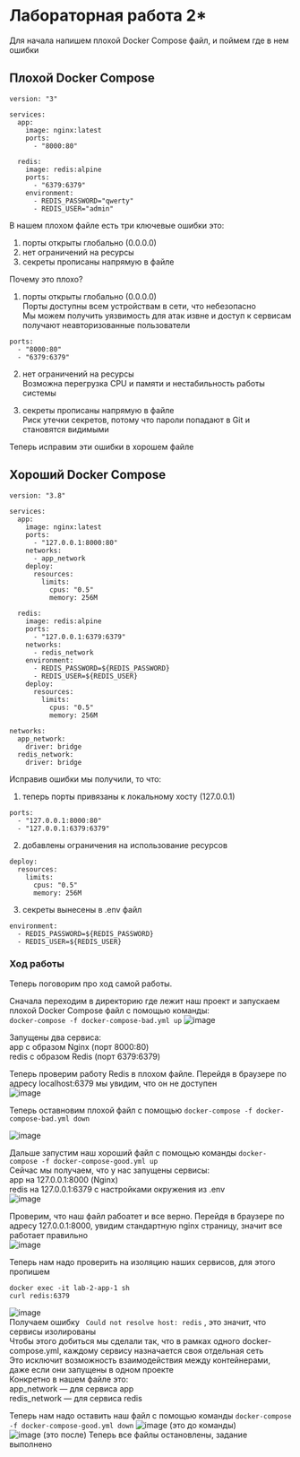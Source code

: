 # Лабораторная работа 2*
Для начала напишем плохой Docker Compose файл, и поймем где в нем ошибки    
## Плохой Docker Compose  

```
version: "3"

services:
  app:
    image: nginx:latest
    ports:
      - "8000:80"

  redis:
    image: redis:alpine
    ports:
      - "6379:6379"
    environment:
      - REDIS_PASSWORD="qwerty"
      - REDIS_USER="admin"
```

В нашем плохом файле есть три ключевые ошибки это:     
1. порты открыты глобально (0.0.0.0)    
2. нет ограничений на ресурсы    
3. секреты прописаны напрямую в файле     

Почему это плохо?  
1. порты открыты глобально (0.0.0.0)    
Порты доступны всем устройствам в сети, что небезопасно    
Мы можем получить уязвимость для атак извне и доступ к сервисам получают неавторизованные пользователи     
``` 
ports:
  - "8000:80"
  - "6379:6379"
```
2. нет ограничений на ресурсы      
Возможна перегрузка CPU и памяти и нестабильность работы системы    
 
3. секреты прописаны напрямую в файле     
Риск утечки секретов, потому что пароли попадают в Git и становятся видимыми    


Теперь исправим эти ошибки в хорошем файле   
  
## Хороший Docker Compose
```
version: "3.8"

services:
  app:
    image: nginx:latest
    ports:
      - "127.0.0.1:8000:80"
    networks:
      - app_network
    deploy:
      resources:
        limits:
          cpus: "0.5"
          memory: 256M

  redis:
    image: redis:alpine
    ports:
      - "127.0.0.1:6379:6379"
    networks:
      - redis_network
    environment:
      - REDIS_PASSWORD=${REDIS_PASSWORD}
      - REDIS_USER=${REDIS_USER}
    deploy:
      resources:
        limits:
          cpus: "0.5"
          memory: 256M

networks:
  app_network:
    driver: bridge
  redis_network:
    driver: bridge
``` 
Исправив ошибки мы получили, то что:     
1. теперь порты привязаны к локальному хосту (127.0.0.1)     
```
ports:
  - "127.0.0.1:8000:80"
  - "127.0.0.1:6379:6379"
```
 
2. добавлены ограничения на использование ресурсов    
```
deploy:
  resources:
    limits:
      cpus: "0.5"
      memory: 256M
```
3. секреты вынесены в .env файл   
```
environment:
  - REDIS_PASSWORD=${REDIS_PASSWORD}
  - REDIS_USER=${REDIS_USER}
```
### Ход работы
Теперь поговорим про ход самой работы.    

Сначала переходим в директорию где лежит наш проект и запускаем плохой Docker Compose файл с помощью команды:   
``` docker-compose -f docker-compose-bad.yml up ```
![image](https://github.com/user-attachments/assets/0bc80371-8f19-413f-88a9-cb8d3db994a4)

Запущены два сервиса:     
app с образом Nginx (порт 8000:80)     
redis с образом Redis (порт 6379:6379)     

Теперь проверим работу Redis в плохом файле. Перейдя в браузере по адресу localhost:6379 мы увидим, что он не доступен    
![image](https://github.com/user-attachments/assets/99c5a044-1c3a-4661-abc8-d48396427411)

Теперь оставновим плохой файл с помощью ``` docker-compose -f docker-compose-bad.yml down ```    

![image](https://github.com/user-attachments/assets/fb6b1b27-67cc-4df1-814e-1349a96be546)

Дальше запустим наш хороший файл с помощью команды ``` docker-compose -f docker-compose-good.yml up ```    
Сейчас мы получаем, что у нас запущены сервисы:    
app на 127.0.0.1:8000 (Nginx)    
redis на 127.0.0.1:6379 с настройками окружения из .env    
![image](https://github.com/user-attachments/assets/78242d2a-4bbd-43ca-bdf2-03adbd81e07f)   

Проверим, что наш файл рабоатет и все верно. Перейдя в браузере по адресу 127.0.0.1:8000, увидим стандартную nginx страницу, значит все работает правильно    
![image](https://github.com/user-attachments/assets/d4a1c682-28ea-4846-b935-147de21546c1)    

Теперь нам надо проверить на изоляцию наших сервисов, для этого пропишем    
```
docker exec -it lab-2-app-1 sh 
curl redis:6379
```
![image](https://github.com/user-attachments/assets/ef9a6127-441d-4f1f-a103-2865c0a39c1c)    
Получаем ошибку ``` Could not resolve host: redis``` , это значит, что сервисы изолированы      
Чтобы этого добиться мы сделали так, что в рамках одного docker-compose.yml, каждому сервису назначается своя отдельная сеть     
Это исключит возможность взаимодействия между контейнерами, даже если они запущены в одном проекте     
Конкретно в нашем файле это:   
app_network — для сервиса app   
redis_network — для сервиса redis   

Теперь нам надо оставить наш файл с помощью команды ``` docker-compose -f docker-compose-good.yml down ```
![image](https://github.com/user-attachments/assets/e95337be-7177-49a4-aff4-475e46ced52a) 
(это до команды)   
![image](https://github.com/user-attachments/assets/e7b5e786-e622-4b97-9840-2838214c2c71)
(это после)
Теперь все файлы остановлены, задание выполнено   

